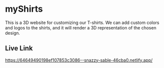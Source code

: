 # myShirts

This is a 3D website for customizing our T-shirts. We can add custom colors and logos to the shirts, and it will render a 3D representation of the chosen design.

## Live Link
https://64649490198ef107853c3086--snazzy-sable-46cba0.netlify.app/
